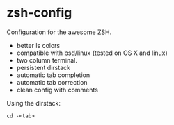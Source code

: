 zsh-config
==========

Configuration for the awesome ZSH.


* better ls colors
* compatible with bsd/linux (tested on OS X and linux)
* two column terminal.
* persistent dirstack
* automatic tab completion
* automatic tab correction
* clean config with comments

Using the dirstack:

    cd -<tab>
